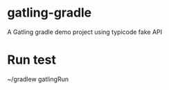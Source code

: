 # gatling-gradle
A Gatling gradle demo project using typicode fake API

# Run test
~/gradlew gatlingRun
